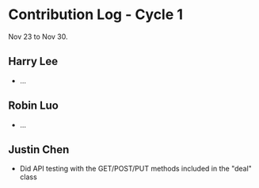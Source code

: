# Contribution Log - Cycle 1
Nov 23 to Nov 30.

## Harry Lee
* ...

## Robin Luo
* ...

## Justin Chen
* Did API testing with the GET/POST/PUT methods included in the "deal" class
